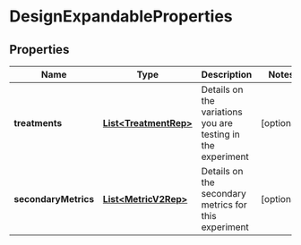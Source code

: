 

# DesignExpandableProperties


## Properties

| Name | Type | Description | Notes |
|------------ | ------------- | ------------- | -------------|
|**treatments** | [**List&lt;TreatmentRep&gt;**](TreatmentRep.md) | Details on the variations you are testing in the experiment |  [optional] |
|**secondaryMetrics** | [**List&lt;MetricV2Rep&gt;**](MetricV2Rep.md) | Details on the secondary metrics for this experiment |  [optional] |



